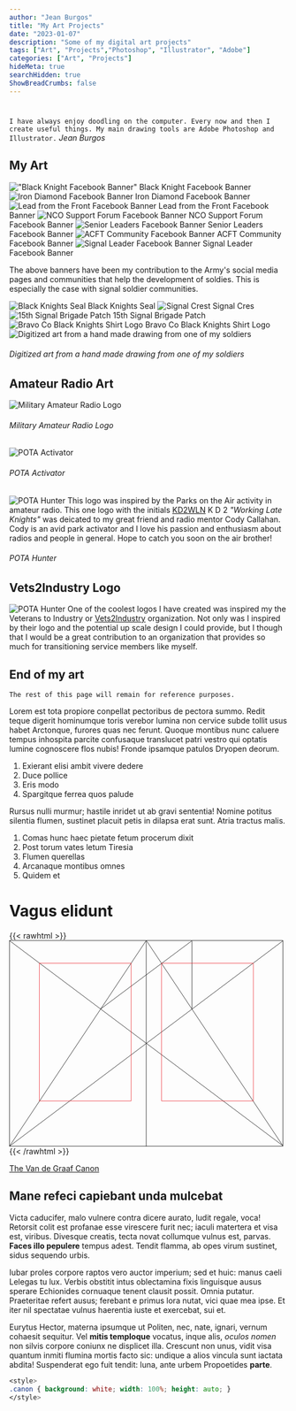 ```yaml
---
author: "Jean Burgos"
title: "My Art Projects"
date: "2023-01-07"
description: "Some of my digital art projects"
tags: ["Art", "Projects","Photoshop", "Illustrator", "Adobe"]
categories: ["Art", "Projects"]
hideMeta: true
searchHidden: true
ShowBreadCrumbs: false
---
```

#
`I have always enjoy doodling on the computer. Every now and then I create useful things. My main drawing tools are Adobe Photoshop and Illustrator.` *Jean Burgos*

<!--more-->

## My Art
!["Black Knight Facebook Banner"](/uploads/drawing/banner.jpg) Black Knight Facebook Banner
![Iron Diamond Facebook Banner](/uploads/drawing/irond.png) Iron Diamond Facebook Banner
![Lead from the Front Facebook Banner](/uploads/drawing/lead.jpg) Lead from the Front Facebook Banner
![NCO Support Forum Facebook Banner](/uploads/drawing/nco.jpg) NCO Support Forum Facebook Banner
![Senior Leaders Facebook Banner](/uploads/drawing/senior.jpg) Senior Leaders Facebook Banner
![ACFT Community Facebook Banner](/uploads/drawing/acft.jpg) ACFT Community Facebook Banner
![Signal Leader Facebook Banner](/uploads/drawing/signalleader.jpg) Signal Leader Facebook Banner

The above banners have been my contribution to the Army's social media pages and communities that help the development of soldies. This is especially the case with signal soldier communities. 

![Black Knights Seal](/uploads/drawing/matt.png) Black Knights Seal ![Signal Crest](/uploads/drawing/signal.png) Signal Cres ![15th Signal Brigade Patch](/uploads/drawing/15.png) 15th Signal Brigade Patch ![Bravo Co Black Knights Shirt Logo](/uploads/drawing/sealvector.png) Bravo Co Black Knights Shirt Logo ![Digitized art from a hand made drawing from one of my soldiers](/uploads/drawing/bk.png) 
###### Digitized art from a hand made drawing from one of my soldiers

## Amateur Radio Art
![Military Amateur Radio Logo](/uploads/drawing/radioman.png) 
###### Military Amateur Radio Logo
![POTA Activator](/uploads/drawing/activator.png) 
###### POTA Activator
![POTA Hunter](/uploads/drawing/hunter.png) 
This logo was inspired by the Parks on the Air activity in amateur radio. This one logo with the initials [KD2WLN](https://www.qrz.com/db/KD2WLN) K D 2 *"Working Late Knights"* was deicated to my great friend and radio mentor Cody Callahan. Cody is an avid park activator and I love his passion and enthusiasm about radios and people in general. Hope to catch you soon on the air brother!
###### POTA Hunter

## Vets2Industry Logo
![POTA Hunter](/uploads/drawing/V2IShield.png) One of the coolest logos I have created was inspired my the Veterans to Industry or [Vets2Industry](https://vets2industry.org/) organization. Not only was I inspired by their logo and the potential up scale design I could provide, but I though that I would be a great contribution to an organization that provides so much for transitioning service members like myself. 
## End of my art



`The rest of this page will remain for reference purposes. `

Lorem est tota propiore conpellat pectoribus de pectora summo. <!--more-->Redit teque digerit hominumque toris verebor lumina non cervice subde tollit usus habet Arctonque, furores quas nec ferunt. Quoque montibus nunc caluere tempus inhospita parcite confusaque translucet patri vestro qui optatis lumine cognoscere flos nubis! Fronde ipsamque patulos Dryopen deorum.

1. Exierant elisi ambit vivere dedere
2. Duce pollice
3. Eris modo
4. Spargitque ferrea quos palude

Rursus nulli murmur; hastile inridet ut ab gravi sententia! Nomine potitus silentia flumen, sustinet placuit petis in dilapsa erat sunt. Atria tractus malis.

1. Comas hunc haec pietate fetum procerum dixit
2. Post torum vates letum Tiresia
3. Flumen querellas
4. Arcanaque montibus omnes
5. Quidem et

# Vagus elidunt
{{< rawhtml >}}
<svg class="canon" xmlns="http://www.w3.org/2000/svg" overflow="visible" viewBox="0 0 496 373" height="373" width="496"><g fill="none"><path stroke="#000" stroke-width=".75" d="M.599 372.348L495.263 1.206M.312.633l494.95 370.853M.312 372.633L247.643.92M248.502.92l246.76 370.566M330.828 123.869V1.134M330.396 1.134L165.104 124.515"></path><path stroke="#ED1C24" stroke-width=".75" d="M275.73 41.616h166.224v249.05H275.73zM54.478 41.616h166.225v249.052H54.478z"></path><path stroke="#000" stroke-width=".75" d="M.479.375h495v372h-495zM247.979.875v372"></path><ellipse cx="498.729" cy="177.625" rx=".75" ry="1.25"></ellipse><ellipse cx="247.229" cy="377.375" rx=".75" ry="1.25"></ellipse></g></svg>
{{< /rawhtml >}}

[The Van de Graaf Canon](https://en.wikipedia.org/wiki/Canons_of_page_construction#Van_de_Graaf_canon)

## Mane refeci capiebant unda mulcebat

Victa caducifer, malo vulnere contra dicere aurato, ludit regale, voca! Retorsit colit est profanae esse virescere furit nec; iaculi matertera et visa est, viribus. Divesque creatis, tecta novat collumque vulnus est, parvas. **Faces illo pepulere** tempus adest. Tendit flamma, ab opes virum sustinet, sidus sequendo urbis.

Iubar proles corpore raptos vero auctor imperium; sed et huic: manus caeli Lelegas tu lux. Verbis obstitit intus oblectamina fixis linguisque ausus sperare Echionides cornuaque tenent clausit possit. Omnia putatur. Praeteritae refert ausus; ferebant e primus lora nutat, vici quae mea ipse. Et iter nil spectatae vulnus haerentia iuste et exercebat, sui et.

Eurytus Hector, materna ipsumque ut Politen, nec, nate, ignari, vernum cohaesit sequitur. Vel **mitis temploque** vocatus, inque alis, _oculos nomen_ non silvis corpore coniunx ne displicet illa. Crescunt non unus, vidit visa quantum inmiti flumina mortis facto sic: undique a alios vincula sunt iactata abdita! Suspenderat ego fuit tendit: luna, ante urbem Propoetides **parte**.



```css
<style>
.canon { background: white; width: 100%; height: auto; }
</style>
```

